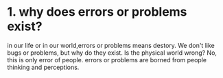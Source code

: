 # 1. why  does  errors or problems exist?

in our life or in our world,errors or problems means destory. We don't like bugs or problems, but why do they exist. Is the physical world wrong? No, this is only error of people.  errors or problems are borned from people thinking and perceptions. 